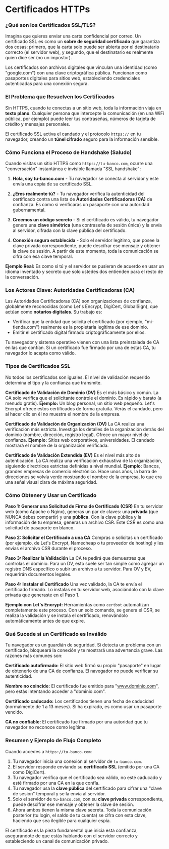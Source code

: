 # Certificados HTTPs

### **¿Qué son los Certificados SSL/TLS?**

Imagina que quieres enviar una carta confidencial por correo. Un certificado SSL es como un **sobre de seguridad certificado** que garantiza dos cosas: primero, que la carta solo puede ser abierta por el destinatario correcto (el servidor web), y segundo, que el destinatario es realmente quien dice ser (no un impostor).

Los certificados son archivos digitales que vinculan una identidad (como "google.com") con una clave criptográfica pública. Funcionan como pasaportes digitales para sitios web, estableciendo credenciales autenticadas para una conexión segura.

### **El Problema que Resuelven los Certificados**

Sin HTTPS, cuando te conectas a un sitio web, toda la información viaja en **texto plano**. Cualquier persona que intercepte la comunicación (en una WiFi pública, por ejemplo) puede leer tus contraseñas, números de tarjeta de crédito y mensajes personales.

El certificado SSL activa el candado y el protocolo `https://` en tu navegador, creando un **túnel cifrado** seguro para la información sensible.

### **Cómo Funciona el Proceso de Handshake (Saludo)**

Cuando visitas un sitio HTTPS como `https://tu-banco.com`, ocurre una "conversación" instantánea e invisible llamada "SSL handshake":

1. **Hola, soy tu-banco.com** - Tu navegador se conecta al servidor y este envía una copia de su certificado SSL.

2. **¿Eres realmente tú?** - Tu navegador verifica la autenticidad del certificado contra una lista de **Autoridades Certificadoras (CA)** de confianza. Es como si verificaras un pasaporte con una autoridad gubernamental.

3. **Creemos un código secreto** - Si el certificado es válido, tu navegador genera una **clave simétrica** (una contraseña de sesión única) y la envía al servidor, cifrada con la clave pública del certificado.

4. **Conexión segura establecida** - Solo el servidor legítimo, que posee la clave privada correspondiente, puede descifrar ese mensaje y obtener la clave de sesión. A partir de este momento, toda la comunicación se cifra con esa clave temporal.

**Ejemplo Real:** Es como si tú y el servidor se pusieran de acuerdo en usar un idioma inventado y secreto que solo ustedes dos entienden para el resto de la conversación.

### **Los Actores Clave: Autoridades Certificadoras (CA)**

Las Autoridades Certificadoras (CA) son organizaciones de confianza, globalmente reconocidas (como Let's Encrypt, DigiCert, GlobalSign), que actúan como **notarios digitales**. Su trabajo es:

- Verificar que la entidad que solicita el certificado (por ejemplo, "mi-tienda.com") realmente es la propietaria legítima de ese dominio.
- Emitir el certificado digital firmado criptográficamente por ellos.

Tu navegador y sistema operativo vienen con una lista preinstalada de CA en las que confían. Si un certificado fue firmado por una de estas CA, tu navegador lo acepta como válido.

### **Tipos de Certificados SSL**

No todos los certificados son iguales. El nivel de validación requerido determina el tipo y la confianza que transmite.

**Certificado de Validación de Dominio (DV)**
Es el más básico y común. La CA solo verifica que el solicitante controle el dominio. Es rápido y barato (a menudo gratis).
**Ejemplo:** Un blog personal, un sitio web pequeño. Let's Encrypt ofrece estos certificados de forma gratuita. Verás el candado, pero al hacer clic en él no muestra el nombre de la empresa.

**Certificado de Validación de Organización (OV)**
La CA realiza una verificación más estricta. Investiga los detalles de la organización detrás del dominio (nombre, dirección, registro legal). Ofrece un mayor nivel de confianza.
**Ejemplo:** Sitios web corporativos, universidades. El candado mostrará el nombre de la organización verificada.

**Certificado de Validación Extendida (EV)**
Es el nivel más alto de autenticación. La CA realiza una verificación exhaustiva de la organización, siguiendo directrices estrictas definidas a nivel mundial.
**Ejemplo:** Bancos, grandes empresas de comercio electrónico. Hace unos años, la barra de direcciones se volvía verde mostrando el nombre de la empresa, lo que era una señal visual clara de máxima seguridad.

### **Cómo Obtener y Usar un Certificado**

**Paso 1: Generar una Solicitud de Firma de Certificado (CSR)**
En tu servidor web (como Apache o Nginx), generas un par de claves: una **privada** (que NUNCA debes compartir) y una **pública**. Con la clave pública y la información de tu empresa, generas un archivo CSR. Este CSR es como una solicitud de pasaporte en blanco.

**Paso 2: Solicitar el Certificado a una CA**
Compras o solicitas un certificado (por ejemplo, de Let's Encrypt, Namecheap o tu proveedor de hosting) y les envías el archivo CSR durante el proceso.

**Paso 3: Realizar la Validación**
La CA te pedirá que demuestres que controlas el dominio. Para un DV, esto suele ser tan simple como agregar un registro DNS específico o subir un archivo a tu servidor. Para OV y EV, requerirán documentos legales.

**Paso 4: Instalar el Certificado**
Una vez validado, la CA te envía el certificado firmado. Lo instalas en tu servidor web, asociándolo con la clave privada que generaste en el Paso 1.

**Ejemplo con Let's Encrypt:** Herramientas como `certbot` automatizan completamente este proceso. Con un solo comando, se genera el CSR, se realiza la validación y se instala el certificado, renovándolo automáticamente antes de que expire.

### **Qué Sucede si un Certificado es Inválido**

Tu navegador es un guardián de seguridad. Si detecta un problema con un certificado, bloqueará la conexión y te mostrará una advertencia grave. Las razones más comunes son:

**Certificado autofirmado:** El sitio web firmó su propio "pasaporte" en lugar de obtenerlo de una CA de confianza. El navegador no puede verificar su autenticidad.

**Nombre no coincide:** El certificado fue emitido para "www.dominio.com", pero estás intentando acceder a "dominio.com".

**Certificado caducado:** Los certificados tienen una fecha de caducidad (normalmente de 1 a 13 meses). Si ha expirado, es como usar un pasaporte vencido.

**CA no confiable:** El certificado fue firmado por una autoridad que tu navegador no reconoce como legítima.

### **Resumen y Ejemplo de Flujo Completo**

Cuando accedes a `https://tu-banco.com`:

1. Tu navegador inicia una conexión al servidor de `tu-banco.com`.
2. El servidor responde enviando su **certificado SSL** (emitido por una CA como DigiCert).
3. Tu navegador verifica que el certificado sea válido, no esté caducado y esté firmado por una CA en la que confía.
4. Tu navegador usa la **clave pública** del certificado para cifrar una "clave de sesión" temporal y se la envía al servidor.
5. Solo el servidor de `tu-banco.com`, con su **clave privada** correspondiente, puede descifrar ese mensaje y obtener la clave de sesión.
6. Ahora ambos tienen la misma clave secreta. Toda la comunicación posterior (tu login, el saldo de tu cuenta) se cifra con esta clave, haciendo que sea ilegible para cualquier espía.

El certificado es la pieza fundamental que inicia esta confianza, asegurándote de que estás hablando con el servidor correcto y estableciendo un canal de comunicación privado.
